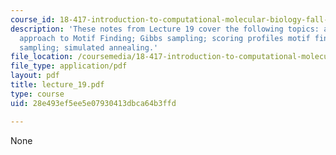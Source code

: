 ```yaml
---
course_id: 18-417-introduction-to-computational-molecular-biology-fall-2004
description: 'These notes from Lecture 19 cover the following topics: a probabilistic
  approach to Motif Finding; Gibbs sampling; scoring profiles motif finding via Gibbs
  sampling; simulated annealing.'
file_location: /coursemedia/18-417-introduction-to-computational-molecular-biology-fall-2004/28e493ef5ee5e07930413dbca64b3ffd_lecture_19.pdf
file_type: application/pdf
layout: pdf
title: lecture_19.pdf
type: course
uid: 28e493ef5ee5e07930413dbca64b3ffd

---
```

None